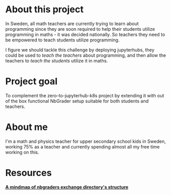 # About this project
In Sweden, all math teachers are currently trying to learn about programming since they are soon required to help their students utilize programming in maths - it was decided nationally. So teachers they need to be empowered to teach students utilize programming.

I figure we should tackle this challenge by deploying jupyterhubs, they could be used to _teach the teachers_ about programming, and then allow the teachers to _teach the students_ utilize it in maths.

# Project goal
To complement the zero-to-jupyterhub-k8s project by extending it with out of the box functional NbGrader setup suitable for both students and teachers.

# About me
I'm a math and physics teacher for upper secondary school kids in Sweden, working 75% as a teacher and currently spending almost all my free time working on this.

# Resources
[__A mindmap of nbgraders exchange directory's structure__](https://drive.mindmup.com/map/1W5bDmy6CoKITxMeiuv6HA5phR_NqPVif)